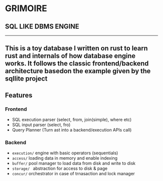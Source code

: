 # GRIMOIRE
## SQL LIKE DBMS ENGINE
---
This is a toy database I written on rust to learn rust and internals of how database engine works.
It follows the classic **frontend/backend architecture** basedon the example given by the sqllite project
---
## Features
### Frontend
- SQL execution parser (select, from, join(simple), where etc)
- SQL input parser (select, fro)
- Query Planner (Turn ast into a backend/execution APIs call)

### Backend
- `execution/` engine with basic operators (sequentials)
- `access/` loading data in memory and enable indexing
- `buffer/` pool manager to load data from disk and write to disk
- `storage/ ` abstraction for access to disk & page
- `concur/` orchestrator in case of trnasaction and lock manager

